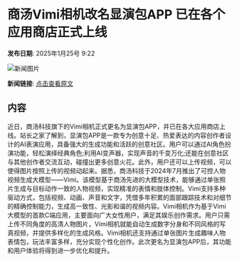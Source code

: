 # 商汤Vimi相机改名显演包APP 已在各个应用商店正式上线

**发布日期**: 2025年1月25号 9:22

![新闻图片](https://pic.chinaz.com/thumb/2025/0125/25012509211752639450.jpg)

**新闻链接**: [点击查看原文](https://www.aibase.com/zh/news/15004)

## 内容

近日，商汤科技旗下的Vimi相机正式更名为显演包APP，并已在各大应用商店上线。站长之家了解到，显演包APP是一款专为创意十足、热爱表达的内容创作者设计的AI表演应用，具备强大的生成功能和活跃的创意社区。用户可以通过AI角色扮演功能，轻松演绎经典角色;利用AI变声器，实现声音的千变万化;还能在创意社区与其他创作者交流互动，碰撞出更多创意火花。此外，用户还可以上传视频，可以使得图片按照上传的视频动起来。据悉，商汤科技于2024年7月推出了可控人物视频生成大模型——Vimi。该模型基于商汤先进的大模型技术，能够通过单张照片生成与目标动作一致的人物视频，实现精准的表情和肢体控制。Vimi支持多种驱动方式，包括视频、动画、声音和文字，凭借多年积累的面部跟踪技术和对细节的精确控制能力，生成高一致性、光影和谐的视频内容。Vimi相机作为基于Vimi大模型的首款C端应用，主要面向广大女性用户，满足其娱乐创作需求。用户只需上传不同角度的高清人物图片，Vimi相机就能自动生成数字分身和不同风格的写真视频，并提供多样化的生成风格。Vimi相机还支持通过单张图片生成趣味人物表情包，玩法丰富多样，充分实现个性化创作。此次更名为显演包APP后，其功能和用户体验将得到进一步优化和提升。
